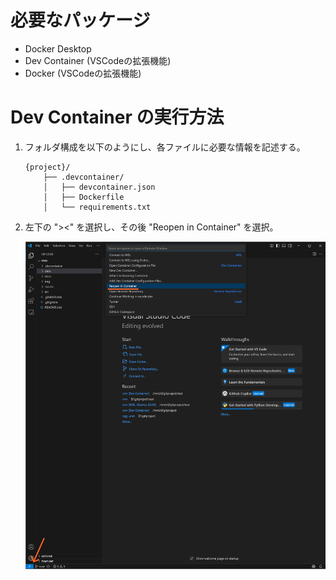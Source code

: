 # 必要なパッケージ
- Docker Desktop
- Dev Container (VSCodeの拡張機能)
- Docker (VSCodeの拡張機能)

# Dev Container の実行方法
1. フォルダ構成を以下のようにし、各ファイルに必要な情報を記述する。
    ```
    {project}/
        ├── .devcontainer/
        │   ├── devcontainer.json
        │   ├── Dockerfile
        │   └── requirements.txt
    ```

2. 左下の "><" を選択し、その後 "Reopen in Container" を選択。

    ![DevContainer Example Logo](./img/reopen_container.png)